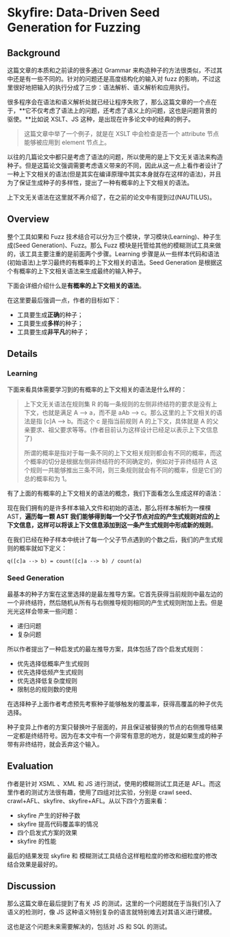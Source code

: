 # Skyﬁre: Data-Driven Seed Generation for Fuzzing

## Background

这篇文章的本质和之前读的很多通过 Grammar 来构造种子的方法很类似，不过其中还是有一些不同的。针对的问题还是高度结构化的输入对 fuzz 的影响，不过这里很好地把输入的执行分成了三步：语法解析、语义解析和应用执行。

很多程序会在语法和语义解析处就已经让程序失败了，那么这篇文章的一个点在于，**它不仅考虑了语法上的问题，还考虑了语义上的问题，这也是问题背景的驱使。**比如说 XSLT、JS 这种，是出现在许多论文中的经典的例子。

> 这篇文章中举了一个例子，就是在 XSLT 中会检查是否一个 attribute 节点能够被应用到 element 节点上。

以往的几篇论文中都只是考虑了语法的问题，所以使用的是上下文无关语法来构造种子。但是这篇论文强调需要考虑语义带来的不同，因此从这一点上看作者设计了一种上下文相关的语法(但是其实在编译原理中其实本身就存在这样的语法)，并且为了保证生成种子的多样性，提出了一种有概率的上下文相关的语法。

上下文无关语法在这里就不再介绍了，在之前的论文中有提到过(NAUTILUS)。

## Overview

整个工具如果和 Fuzz 技术结合可以分为三个模块，学习模块(Learning)、种子生成(Seed Generation)、Fuzz。那么 Fuzz 模块是托管给其他的模糊测试工具来做的，该工具主要注重的是前面两个步骤。Learning 步骤是从一些样本代码和语法(初始语法)上学习最终的有概率的上下文相关的语法。Seed Generation 是根据这个有概率的上下文相关语法来生成最终的输入种子。

下面会详细介绍什么是**有概率的上下文相关的语法**。

在这里要最后强调一点，作者的目标如下：

* 工具要生成**正确**的种子；
* 工具要生成**多样**的种子；
* 工具要生成**非平凡**的种子；

## Details

### Learning

下面来看具体需要学习到的有概率的上下文相关的语法是什么样的：

> 上下文无关语法在规则集 R 的每一条规则的左侧非终结符的要求是没有上下文，也就是满足 A --> a，而不是 aAb --> c。那么这里的上下文相关的语法是指 [c]A --> b。而这个 c 是指当前规则 A 的上下文，具体就是 A 的父亲要求、祖父要求等等。(作者目前认为这样设计已经足以表示上下文信息了)
>
> 所谓的概率是指对于每一条不同的上下文相关规则都会有不同的概率，而这个概率的切分是根据左侧非终结符的不同确定的，例如对于非终结符 A 这个规则一共能够推出三条不同，则三条规则就会有不同的概率，但是它们的总的概率和为 1。

有了上面的有概率的上下文相关的语法的概念，我们下面看怎么生成这样的语法：

现在我们拥有的是许多样本输入文件和初始的语法，那么将样本解析为一棵棵 AST，**遍历每一颗 AST 我们能够得到每一个父子节点对应的产生式规则对应的上下文信息，这样可以将该上下文信息添加到这一条产生式规则中形成新的规则**。

在我们已经在种子样本中统计了每一个父子节点遇到的个数之后，我们的产生式规则的概率就如下定义：

```
q([c]a --> b) = count([c]a --> b) / count(a)
```

### Seed Generation

最基本的种子方案在这里选择的是最左推导方案。它首先获得当前规则中最左边的一个非终结符，然后随机从所有与右侧推导规则相同的产生式规则附加上去。但是光光这样会带来一些问题：

* 递归问题
* 复杂问题

所以作者提出了一种启发式的最左推导方案，具体包括了四个启发式规则：

* 优先选择低概率产生式规则
* 优先选择低频产生式规则
* 优先选择低复杂度规则
* 限制总的规则数的使用

在选择种子上面作者考虑预先考察种子能够触发的覆盖率，获得高覆盖的种子优先选择。

种子变异上作者的方案只替换叶子层面的，并且保证被替换的节点的右侧推导结果一定都是终结符号。因为在本文中有一个非常有意思的地方，就是如果生成的种子带有非终结符，就会丢弃这个输入。

## Evaluation

作者是针对 XSML 、XML 和 JS 进行测试，使用的模糊测试工具还是 AFL。而这里作者的测试方法很有趣，使用了四组对比实验，分别是 crawl seed、crawl+AFL、skyfire、skyfire+AFL。从以下四个方面来看：

* skyfire 产生的好种子数
* skyfire 提高代码覆盖率的情况
* 四个启发式方案的效果
* skyfire  的性能

最后的结果发现 skyfire 和 模糊测试工具结合这样粗粒度的修改和细粒度的修改结合效果是最好的。

## Discussion

那么这篇文章在最后提到了有关 JS 的测试，这里的一个问题就在于当我们引入了语义的检测时，像 JS 这种语义特别复杂的语言就特别难去对其语义进行建模。

这也是这个问题未来需要解决的，包括对 JS 和 SQL 的测试。

